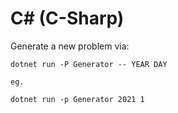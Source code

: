 # C# (C-Sharp)

Generate a new problem via:
```shell
dotnet run -P Generator -- YEAR DAY

eg.

dotnet run -p Generator 2021 1
```
